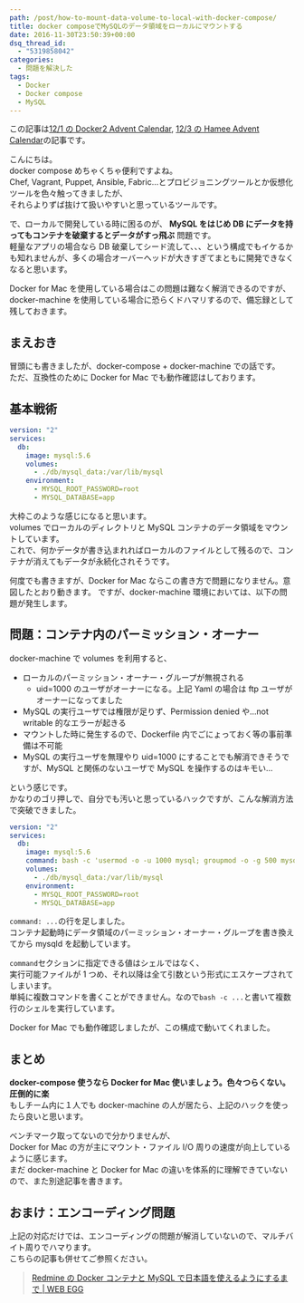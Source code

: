 ```yaml
---
path: /post/how-to-mount-data-volume-to-local-with-docker-compose/
title: docker composeでMySQLのデータ領域をローカルにマウントする
date: 2016-11-30T23:50:39+00:00
dsq_thread_id:
  - "5319858042"
categories:
  - 問題を解決した
tags:
  - Docker
  - Docker compose
  - MySQL
---
```


この記事は[12/1 の Docker2 Advent Calendar](http://qiita.com/advent-calendar/2016/docker2), [12/3 の Hamee Advent Calendar](http://qiita.com/advent-calendar/2016/hamee)の記事です。

こんにちは。  
docker compose めちゃくちゃ便利ですよね。  
Chef, Vagrant, Puppet, Ansible, Fabric…とプロビジョニングツールとか仮想化ツールを色々触ってきましたが、  
それらよりずば抜けて扱いやすいと思っているツールです。

で、ローカルで開発している時に困るのが、 **MySQL をはじめ DB にデータを持ってもコンテナを破棄するとデータがすっ飛ぶ** 問題です。  
軽量なアプリの場合なら DB 破棄してシード流して、、、という構成でもイケるかも知れませんが、多くの場合オーバーヘッドが大きすぎてまともに開発できなくなると思います。

Docker for Mac を使用している場合はこの問題は難なく解消できるのですが、  
docker-machine を使用している場合に恐らくドハマリするので、備忘録として残しておきます。

<!--more-->

## まえおき

冒頭にも書きましたが、docker-compose + docker-machine での話です。  
ただ、互換性のために Docker for Mac でも動作確認はしております。

## 基本戦術

```yaml
version: "2"
services:
  db:
    image: mysql:5.6
    volumes:
      - ./db/mysql_data:/var/lib/mysql
    environment:
      - MYSQL_ROOT_PASSWORD=root
      - MYSQL_DATABASE=app
```

大枠このような感じになると思います。  
volumes でローカルのディレクトリと MySQL コンテナのデータ領域をマウントしています。  
これで、何かデータが書き込まれればローカルのファイルとして残るので、コンテナが消えてもデータが永続化されそうです。

何度でも書きますが、Docker for Mac ならこの書き方で問題になりません。意図したとおり動きます。 ですが、docker-machine 環境においては、以下の問題が発生します。

## 問題：コンテナ内のパーミッション・オーナー

docker-machine で volumes を利用すると、

- ローカルのパーミッション・オーナー・グループが無視される
  - uid=1000 のユーザがオーナーになる。上記 Yaml の場合は ftp ユーザがオーナーになってました
- MySQL の実行ユーザでは権限が足りず、Permission denied や…not writable 的なエラーが起きる
- マウントした時に発生するので、Dockerfile 内でごにょっておく等の事前準備は不可能
- MySQL の実行ユーザを無理やり uid=1000 にすることでも解消できそうですが、MySQL と関係のないユーザで MySQL を操作するのはキモい…

という感じです。  
かなりのゴリ押しで、自分でも汚いと思っているハックですが、こんな解消方法で突破できました。

```yaml
version: "2"
services:
  db:
    image: mysql:5.6
    command: bash -c 'usermod -o -u 1000 mysql; groupmod -o -g 500 mysql; chown -R mysql:root /var/run/mysqld/; /entrypoint.sh mysqld --user=mysql --console'
    volumes:
      - ./db/mysql_data:/var/lib/mysql
    environment:
      - MYSQL_ROOT_PASSWORD=root
      - MYSQL_DATABASE=app
```

`command: ...`の行を足しました。  
コンテナ起動時にデータ領域のパーミッション・オーナー・グループを書き換えてから mysqld を起動しています。

`command`セクションに指定できる値はシェルではなく、  
実行可能ファイルが 1 つめ、それ以降は全て引数という形式にエスケープされてしまいます。  
単純に複数コマンドを書くことができません。なので`bash -c ...`と書いて複数行のシェルを実行しています。

Docker for Mac でも動作確認しましたが、この構成で動いてくれました。

## まとめ

**docker-compose 使うなら Docker for Mac 使いましょう。色々つらくない。圧倒的に楽**  
もしチーム内に１人でも docker-machine の人が居たら、上記のハックを使ったら良いと思います。

ベンチマーク取ってないので分かりませんが、  
Docker for Mac の方が主にマウント・ファイル I/O 周りの速度が向上しているように感じます。  
まだ docker-machine と Docker for Mac の違いを体系的に理解できていないので、また別途記事を書きます。

## おまけ：エンコーディング問題

上記の対応だけでは、エンコーディングの問題が解消していないので、マルチバイト周りでハマります。  
こちらの記事も併せてご参照ください。

> [Redmine の Docker コンテナと MySQL で日本語を使えるようにするまで \| WEB EGG](/post/how-to-use-redmine-with-docker-in-japanese/)

